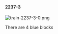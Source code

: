 #### 2237-3
![train-2237-3-0.png](https://github.com/lil-lab/nlvr/raw/master/nlvr/train/images/79/train-2237-3-0.png "train-2237-3-0.png")

There are 4 blue blocks